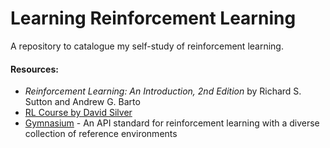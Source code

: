 # Learning Reinforcement Learning
A repository to catalogue my self-study of reinforcement learning.
#### Resources:
- *Reinforcement Learning: An Introduction, 2nd Edition* by Richard S. Sutton and Andrew G. Barto
- [RL Course by David Silver](https://www.youtube.com/watch?v=2pWv7GOvuf0&list=PLqYmG7hTraZDM-OYHWgPebj2MfCFzFObQ)
- [Gymnasium](https://gymnasium.farama.org/) - An API standard for reinforcement learning with a diverse collection of reference environments

